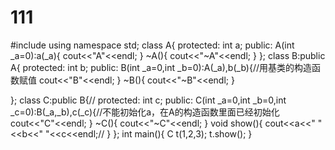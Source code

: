 # 111
#include<iostream>
using namespace std;
class A{
	protected:
		int a;
		public:
			A(int _a=0):a(_a){
				cout<<"A"<<endl;
			}
			~A(){
				cout<<"~A"<<endl;
			}
}; 
class B:public A{
	protected:
	 	int b;
		public:
			B(int _a=0,int _b=0):A(_a),b(_b){//用基类的构造函数赋值 
				cout<<"B"<<endl;
			}
			~B(){
				cout<<"~B"<<endl;
			}
		
};
class C:public B{// 
	protected:
		int c;
		public:
			C(int _a=0,int _b=0,int _c=0):B(_a,_b),c(_c){//不能初始化a，在A的构造函数里面已经初始化 
				cout<<"C"<<endl;
			}
			~C(){
				cout<<"~C"<<endl;
			}
			void show(){
				cout<<a<<" "<<b<<" "<<c<<endl;// 
			}
};
int main(){
	C t(1,2,3);
	t.show();
}
